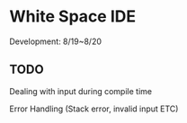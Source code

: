 # White Space IDE

Development: 8/19~8/20

## TODO
Dealing with input during compile time

Error Handling (Stack error, invalid input ETC)